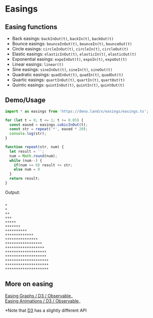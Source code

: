 # Easings

## Easing functions

- Back easings: `backInOut(t)`, `backIn(t)`, `backOut(t)`
- Bounce easings: `bounceInOut(t)`, `bounceIn(t)`, `bounceOut(t)`
- Circle easings: `circleInOut(t)`, `circleIn(t)`, `circleOut(t)`
- Elastic easings: `elasticInOut(t)`, `elasticIn(t)`, `elasticOut(t)`
- Exponential easings: `expoInOut(t)`, `expoIn(t)`, `expoOut(t)`
- Linear easings: `linear(t)`
- Sine easings: `sineInOut(t)`, `sineIn(t)`, `sineOut(t)`
- Quadratic easings: `quadInOut(t)`, `quadIn(t)`, `quadOut(t)`
- Quartic easings: `quartInOut(t)`, `quartIn(t)`, `quartOut(t)`
- Quintic easings: `quintInOut(t)`, `quintIn(t)`, `quintOut(t)`

## Demo/Usage

```js
import * as easings from 'https://deno.land/x/easings/easings.ts';

for (let t = 0; t <= 1; t += 0.05) {
  const eased = easings.cubicInOut(t);
  const str = repeat('*', eased * 20);
  console.log(str);
}

function repeat(str, num) {
  let result = '';
  num = Math.round(num);
  while (num--) {
    if(num >= 0) result += str;
    else num = 0
  }
  return result;
}
```

Output: 
```

*
*
**
***
*****
*******
**********
*************
***************
*****************
******************
*******************
*******************
********************
********************
********************
```

## More on easing
[Easing Graphs / D3 / Observable](https://observablehq.com/@d3/easing)_  
[Easing Animations / D3 / Observable](https://observablehq.com/@d3/easing-animations)_  

\*Note that [D3](https://github.com/d3/d3-ease) has a slightly different API
